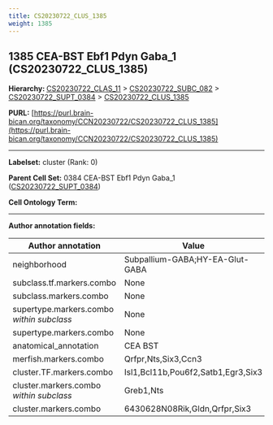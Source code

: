 ```yaml
---
title: CS20230722_CLUS_1385
weight: 1385
---
```

## 1385 CEA-BST Ebf1 Pdyn Gaba_1 (CS20230722_CLUS_1385)
<b>Hierarchy: </b>
[CS20230722_CLAS_11](../CS20230722_CLAS_11) >
[CS20230722_SUBC_082](../CS20230722_SUBC_082) >
[CS20230722_SUPT_0384](../CS20230722_SUPT_0384) >
[CS20230722_CLUS_1385](../CS20230722_CLUS_1385)

**PURL:** [https://purl.brain-bican.org/taxonomy/CCN20230722/CS20230722_CLUS_1385](https://purl.brain-bican.org/taxonomy/CCN20230722/CS20230722_CLUS_1385)

---


**Labelset:** cluster (Rank: 0)

**Parent Cell Set:** 0384 CEA-BST Ebf1 Pdyn Gaba_1 ([CS20230722_SUPT_0384](../CS20230722_SUPT_0384))



**Cell Ontology Term:** 

[MARKER GENES.]: #


---

[TRANSFERRED ANNOTATIONS.]: #


[AUTHOR ANNOTATION FIELDS.]: #


**Author annotation fields:**

| Author annotation | Value |
|-------------------|-------|
|neighborhood|Subpallium-GABA;HY-EA-Glut-GABA|
|subclass.tf.markers.combo|None|
|subclass.markers.combo|None|
|supertype.markers.combo _within subclass_|None|
|supertype.markers.combo|None|
|anatomical_annotation|CEA BST|
|merfish.markers.combo|Qrfpr,Nts,Six3,Ccn3|
|cluster.TF.markers.combo|Isl1,Bcl11b,Pou6f2,Satb1,Egr3,Six3|
|cluster.markers.combo _within subclass_|Greb1,Nts|
|cluster.markers.combo|6430628N08Rik,Gldn,Qrfpr,Six3|
